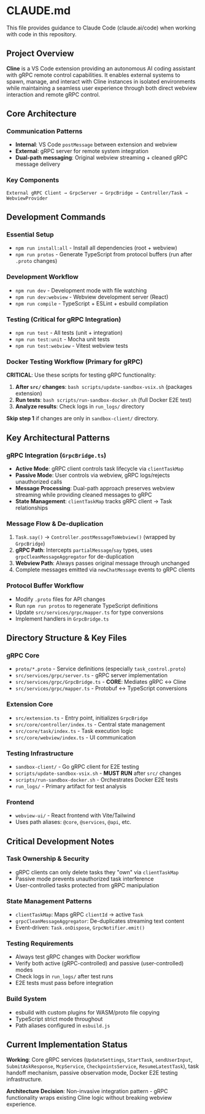 # CLAUDE.md

This file provides guidance to Claude Code (claude.ai/code) when working with code in this repository.

## Project Overview

**Cline** is a VS Code extension providing an autonomous AI coding assistant with gRPC remote control capabilities. It enables external systems to spawn, manage, and interact with Cline instances in isolated environments while maintaining a seamless user experience through both direct webview interaction and remote gRPC control.

## Core Architecture

### Communication Patterns
- **Internal**: VS Code `postMessage` between extension and webview
- **External**: gRPC server for remote system integration
- **Dual-path messaging**: Original webview streaming + cleaned gRPC message delivery

### Key Components
```
External gRPC Client → GrpcServer → GrpcBridge → Controller/Task → WebviewProvider
```

## Development Commands

### Essential Setup
- `npm run install:all` - Install all dependencies (root + webview)
- `npm run protos` - Generate TypeScript from protocol buffers (run after `.proto` changes)

### Development Workflow
- `npm run dev` - Development mode with file watching
- `npm run dev:webview` - Webview development server (React)
- `npm run compile` - TypeScript + ESLint + esbuild compilation

### Testing (Critical for gRPC Integration)
- `npm run test` - All tests (unit + integration)
- `npm run test:unit` - Mocha unit tests
- `npm run test:webview` - Vitest webview tests

### Docker Testing Workflow (Primary for gRPC)
**CRITICAL**: Use these scripts for testing gRPC functionality:

1. **After `src/` changes**: `bash scripts/update-sandbox-vsix.sh` (packages extension)
2. **Run tests**: `bash scripts/run-sandbox-docker.sh` (full Docker E2E test)
3. **Analyze results**: Check logs in `run_logs/` directory

**Skip step 1** if changes are only in `sandbox-client/` directory.

## Key Architectural Patterns

### gRPC Integration (`GrpcBridge.ts`)
- **Active Mode**: gRPC client controls task lifecycle via `clientTaskMap`
- **Passive Mode**: User controls via webview, gRPC logs/rejects unauthorized calls
- **Message Processing**: Dual-path approach preserves webview streaming while providing cleaned messages to gRPC
- **State Management**: `clientTaskMap` tracks gRPC client → Task relationships

### Message Flow & De-duplication
1. `Task.say()` → `Controller.postMessageToWebview()` (wrapped by `GrpcBridge`)
2. **gRPC Path**: Intercepts `partialMessage`/`say` types, uses `grpcCleanMessageAggregator` for de-duplication
3. **Webview Path**: Always passes original message through unchanged
4. Complete messages emitted via `newChatMessage` events to gRPC clients

### Protocol Buffer Workflow
- Modify `.proto` files for API changes
- Run `npm run protos` to regenerate TypeScript definitions
- Update `src/services/grpc/mapper.ts` for type conversions
- Implement handlers in `GrpcBridge.ts`

## Directory Structure & Key Files

### gRPC Core
- `proto/*.proto` - Service definitions (especially `task_control.proto`)
- `src/services/grpc/server.ts` - gRPC server implementation
- `src/services/grpc/GrpcBridge.ts` - **CORE**: Mediates gRPC ↔ Cline
- `src/services/grpc/mapper.ts` - Protobuf ↔ TypeScript conversions

### Extension Core
- `src/extension.ts` - Entry point, initializes `GrpcBridge`
- `src/core/controller/index.ts` - Central state management
- `src/core/task/index.ts` - Task execution logic
- `src/core/webview/index.ts` - UI communication

### Testing Infrastructure
- `sandbox-client/` - Go gRPC client for E2E testing
- `scripts/update-sandbox-vsix.sh` - **MUST RUN** after `src/` changes
- `scripts/run-sandbox-docker.sh` - Orchestrates Docker E2E tests
- `run_logs/` - Primary artifact for test analysis

### Frontend
- `webview-ui/` - React frontend with Vite/Tailwind
- Uses path aliases: `@core`, `@services`, `@api`, etc.

## Critical Development Notes

### Task Ownership & Security
- gRPC clients can only delete tasks they "own" via `clientTaskMap`
- Passive mode prevents unauthorized task interference
- User-controlled tasks protected from gRPC manipulation

### State Management Patterns
- `clientTaskMap`: Maps gRPC `clientId` → active `Task`
- `grpcCleanMessageAggregator`: De-duplicates streaming text content
- Event-driven: `Task.onDispose`, `GrpcNotifier.emit()`

### Testing Requirements
- Always test gRPC changes with Docker workflow
- Verify both active (gRPC-controlled) and passive (user-controlled) modes
- Check logs in `run_logs/` after test runs
- E2E tests must pass before integration

### Build System
- esbuild with custom plugins for WASM/proto file copying
- TypeScript strict mode throughout
- Path aliases configured in `esbuild.js`

## Current Implementation Status

**Working**: Core gRPC services (`UpdateSettings`, `StartTask`, `sendUserInput`, `SubmitAskResponse`, `McpService`, `CheckpointsService`, `ResumeLatestTask`), task handoff mechanism, passive observation mode, Docker E2E testing infrastructure.

**Architecture Decision**: Non-invasive integration pattern - gRPC functionality wraps existing Cline logic without breaking webview experience.